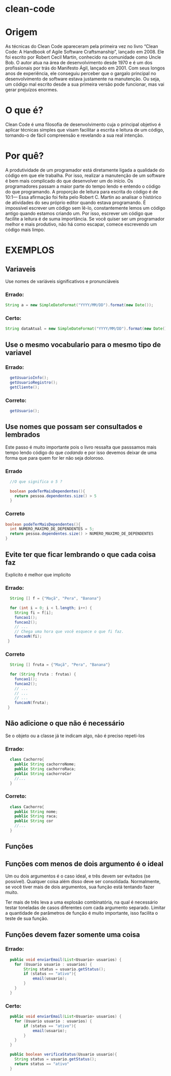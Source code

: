 # clean-code

# Origem
As técnicas do Clean Code apareceram pela primeira vez no livro “Clean Code: A Handbook of Agile Software Craftsmanship”, lançado em 2008. Ele foi escrito por Robert Cecil Martin, conhecido na comunidade como Uncle Bob. O autor atua na área de desenvolvimento desde 1970 e é um dos profissionais por trás do Manifesto Ágil, lançado em 2001.
Com seus longos anos de experiência, ele conseguiu perceber que o gargalo principal no desenvolvimento de software estava justamente na manutenção. Ou seja, um código mal escrito desde a sua primeira versão pode funcionar, mas vai gerar prejuízos enormes.

# O que é?
Clean Code é uma filosofia de desenvolvimento cuja o principal objetivo é aplicar técnicas simples que visam facilitar a escrita e leitura de um código, tornando-o de fácil compreensão e revelando a sua real intenção.

# Por quê?
A produtividade de um programador está diretamente ligada a qualidade do código em que ele trabalha. Por isso, realizar a manutenção de um software é bem mais complicado do que desenvolver um do início. Os programadores passam a maior parte do tempo lendo e entendo o código do que programando. A proporção de leitura para escrita do código é de 10:1— Essa afirmação foi feita pelo Robert C. Martin ao analisar o histórico de atividades do seu próprio editor quando estava programando.
É impossível escrever um código sem lê-lo, constantemente lemos um código antigo quando estamos criando um. Por isso, escrever um código que facilite a leitura é de suma importância. Se você quiser ser um programador melhor e mais produtivo, não há como escapar, comece escrevendo um código mais limpo.


# EXEMPLOS

## Variaveis

Use nomes de variáveis significativos e pronunciáveis
### Errado:

```JAVA
String a = new SimpleDateFormat("YYYY/MM/DD").format(new Date());
```

### Certo:

```JAVA
String dataAtual = new SimpleDateFormat("YYYY/MM/DD").format(new Date());
```

## Use o mesmo vocabulario para o mesmo tipo de variavel

### Errado:
```JAVA
  getUsuarioInfo();
  getUsuarioRegistro();
  getCliente();
```

### Correto:
```JAVA
  getUsuario();
```

## Use nomes que possam ser consultados e lembrados

Este passo é muito importante pois o livro ressalta que passsamos mais tempo lendo código do que _codando_ e por isso devemos deixar de uma forma que para quem for ler não seja doloroso.

### Errado

```JAVA
  //O que significa o 5 ?
  
  boolean podeTerMaisDependentes(){
    return pessoa.dependentes.size() > 5
  }
  ```
### Correto
  ```JAVA
  boolean podeTerMaisDependentes(){
    int NUMERO_MAXIMO_DE_DEPENDENTES = 5; 
    return pessoa.dependentes.size() > NUMERO_MAXIMO_DE_DEPENDENTES
  }
  ```

## Evite ter que ficar lembrando o que cada coisa faz
Explicito é melhor que implicito

### Errado:
```JAVA
  String [] f = {"Maçã", "Pera", "Banana"}
  
  for (int i = 0; i < l.length; i++) {
    String fi = f[i];
    funcao1();
    funcao2();
    // ...
    // Chega uma hora que você esquece o que fi faz. 
    funcaoN(fi);
 }
```
### Correto

```JAVA
  String [] fruta = {"Maçã", "Pera", "Banana"}
  
  for (String fruta : frutas) {
    funcao1();
    funcao2();
    // ...
    // ...
    // ...
    funcaoN(fruta);
 }
```

## Não adicione o que não é necessário
Se o objeto ou a classe já te indicam algo, não é preciso repeti-los

### Errado:
```JAVA
  class Cachorro{
    public String cachorroNome;
    public String cachorroRaca;
    public String cachorroCor
    //...
  }
```
### Correto:
```JAVA
  class Cachorro{
    public String nome;
    public String raca;
    public String cor
    //...
  }
```

## Funções

## Funções com menos de dois argumento é o ideal

Um ou dois argumentos é o caso ideal, e três devem ser evitados (se possível). Qualquer coisa além disso deve ser consolidada. Normalmente, se você tiver mais de dois argumentos, sua função está tentando fazer muito.

Ter mais de três leva a uma explosão combinatória, na qual é necessário testar toneladas de casos diferentes com cada argumento separado.
Limitar a quantidade de parâmetros de função é muito importante, isso facilita o teste de sua função.
  

## Funções devem fazer somente uma coisa

### Errado:
```JAVA
  public void enviarEmail(List<Usuario> usuarios) {
    for (Usuario usuario : usuarios) {
        String status = usuario.getStatus();
        if (status == "ativo"){
            email(usuario);
        }
    }
  }
```

### Certo:
```JAVA
  public void enviarEmail(List<Usuario> usuarios) {
    for (Usuario usuario : usuarios) {
        if (status == "ativo"){
            email(usuario);
        }
    }
  }
  
  public boolean verificaStatus(Usuario usuario){
    String status = usuario.getStatus();
    return status == "ativo"
  }
```
